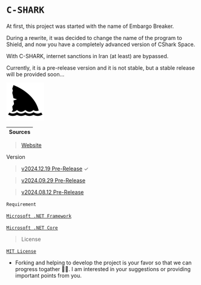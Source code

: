 # `C-SHARK`

At first, this project was started with the name of Embargo Breaker.

During a rewrite, it was decided to change the name of the program to Shield, and now you have a completely advanced
version of CShark Space.

With C-SHARK, internet sanctions in Iran (at least) are bypassed.

Currently, it is a pre-release version and it is not stable, but a stable release will be provided soon...

![logo](https://github.com/b-daarr/C-SHARK/blob/main/shark.png)

| Sources |
|---------|

> [Website](http://cshark.space)

Version

> [v2024.12.19 Pre-Release](https://github.com/b-daarr/C-SHARK/releases/tag/v2024.12.19) ✓

> [v2024.09.29 Pre-Release](https://github.com/b-daarr/C-SHARK/releases/tag/v2024.09.29)

> [v2024.08.12 Pre-Release](https://github.com/b-daarr/C-SHARK/releases/tag/v2024.08.12)

`Requirement`

[`Microsoft .NET Framework`](https://dotnet.microsoft.com/en-us/download/dotnet-framework)

[`Microsoft .NET Core`](https://dotnet.microsoft.com/en-us/download)

> License

[`MIT License`](https://github.com/b-daarr/C-SHARK/blob/main/LICENSE.md)

+ Forking and helping to develop the project is your favor so that we can progress togather 🙏🏻.
  I am interested in your suggestions or providing important points from you.
